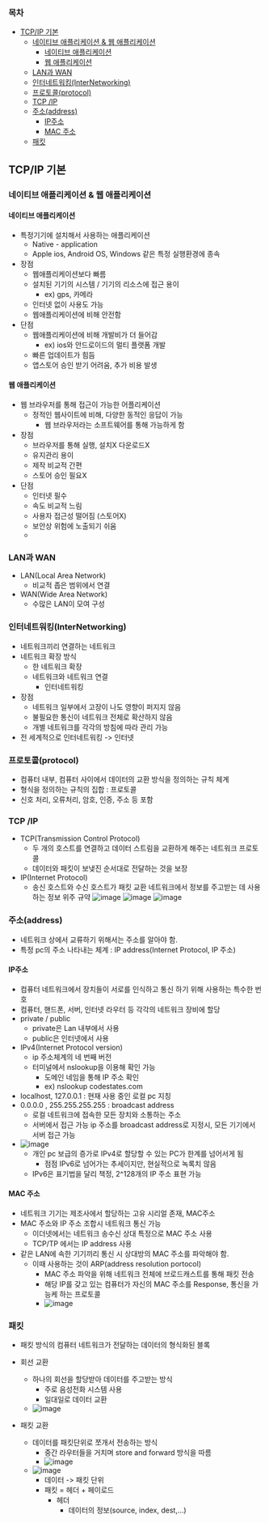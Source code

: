 ### 목차
- [TCP/IP 기본](#tcpip-기본)
  - [네이티브 애플리케이션 & 웹 애플리케이션](#네이티브-애플리케이션--웹-애플리케이션)
    - [네이티브 애플리케이션](#네이티브-애플리케이션)
    - [웹 애플리케이션](#웹-애플리케이션)
  - [LAN과 WAN](#lan과-wan)
  - [인터네트워킹(InterNetworking)](#인터네트워킹internetworking)
  - [프로토콜(protocol)](#프로토콜protocol)
  - [TCP /IP](#tcp-ip)
  - [주소(address)](#주소address)
    - [IP주소](#ip주소)
    - [MAC 주소](#mac-주소)
  - [패킷](#패킷)
## TCP/IP 기본

### 네이티브 애플리케이션 & 웹 애플리케이션
#### 네이티브 애플리케이션
- 특정기기에 설치해서 사용하는 애플리케이션
  - Native - application
  - Apple ios, Android OS, Windows 같은 특정 실행환경에 종속
- 장점
  - 웹애플리케이션보다 빠름
  - 설치된 기기의 시스템 / 기기의 리소스에 접근 용이
    - ex) gps, 카메라
  - 인터넷 없이 사용도 가능
  - 웹애플리케이션에 비해 안전함
- 단점
  - 웹애플리케이션에 비해 개발비가 더 들어감
    - ex) ios와 안드로이드의 멀티 플랫폼 개발
  - 빠른 업데이트가 힘듬
  - 앱스토어 승인 받기 어려움, 추가 비용 발생

#### 웹 애플리케이션
- 웹 브라우저를 통해 접근이 가능한 어플리케이션
  - 정적인 웹사이트에 비해, 다양한 동적인 응답이 가능
    - 웹 브라우저라는 소프트웨어를 통해 가능하게 함
- 장점
  - 브라우저를 통해 실행, 설치X 다운로드X
  - 유지관리 용이
  - 제작 비교적 간편
  - 스토어 승인 필요X
- 단점
  - 인터넷 필수
  - 속도 비교적 느림
  - 사용자 접근성 떨어짐 (스토어X)
  - 보안상 위험에 노출되기 쉬움
  - 
### LAN과 WAN
- LAN(Local Area Network)
  - 비교적 좁은 범위에서 연결
- WAN(Wide Area Network)
  - 수많은 LAN이 모여 구성

### 인터네트워킹(InterNetworking)
- 네트워크끼리 연결하는 네트워크
- 네트워크 확장 방식
  - 한 네트워크 확장
  - 네트워크와 네트워크 연결
    - 인터네트워킹
- 장점
  - 네트워크 일부에서 고장이 나도 영향이 퍼지지 않음
  - 불필요한 통신이 네트워크 전체로 확산하지 않음
  - 개별 네트워크를 각각의 방침에 따라 관리 가능
- 전 세계적으로 인터네트워킹 -> 인터넷

### 프로토콜(protocol)
- 컴퓨터 내부, 컴퓨터 사이에서 데이터의 교환 방식을 정의하는 규칙 체계
- 형식을 정의하는 규칙의 집합 : 프로토콜
- 신호 처리, 오류처리, 암호, 인증, 주소 등 포함

### TCP /IP
- TCP(Transmission Control Protocol)
  - 두 개의 호스트를 연결하고 데이터 스트림을 교환하게 해주는 네트워크 프로토콜
  - 데이터와 패킷이 보냊진 순서대로 전달하는 것을 보장
- IP(Internet Protocol)
  - 송신 호스트와 수신 호스트가 패킷 교환 네트워크에서 정보를 주고받는 데 사용하는 정보 위주 규약
![image](https://user-images.githubusercontent.com/102513932/193191699-25462209-94c9-4e04-87b4-577ec0a30daf.png)
![image](https://user-images.githubusercontent.com/102513932/193173323-c62f98b1-8b6b-4415-9b57-d71990d2d0cd.png)
![image](https://user-images.githubusercontent.com/102513932/193173363-d8f0b675-6304-41c7-a64b-9adf0326d5be.png)

### 주소(address)
- 네트워크 상에서 교류하기 위해서는 주소를 알아야 함.
- 특정 pc의 주소 나타내는 체계 : IP address(Internet Protocol, IP 주소)

#### IP주소
- 컴퓨터 네트워크에서 장치들이 서로를 인식하고 통신 하기 위해 사용하는 특수한 번호
- 컴퓨터, 핸드폰, 서버, 인터넷 라우터 등 각각의 네트워크 장비에 할당
- private / public
  - private은 Lan 내부에서 사용
  - public은  인터넷에서 사용
- IPv4(Internet Protocol version)
  - ip 주소체계의 네 번째 버전
  - 터미널에서 nslookup을 이용해 확인 가능
    - 도메인 네임을 통해 IP 주소 확인
    - ex) nslookup codestates.com
- localhost, 127.0.0.1 : 현재 사용 중인 로컬 pc 지칭
- 0.0.0.0 , 255.255.255.255 : broadcast address
  - 로컬 네트워크에 접속한 모든 장치와 소통하는 주소
  - 서버에서 접근 가능 ip 주소를 broadcast address로 지정시, 모든 기기에서 서버 접근 가능
- ![image](https://user-images.githubusercontent.com/102513932/193179906-cfbba556-02b9-41b8-883e-36808bf61b15.png)
  - 개인 pc 보급의 증가로 IPv4로 할당할 수 있는 PC가 한계를 넘어서게 됨
    - 점점 IPv6로 넘어가는 추세이지만, 현실적으로 녹록치 않음
  - IPv6은 표기법을 달리 책정, 2^128개의 IP 주소 표현 가능

#### MAC 주소
- 네트워크 기기는 제조사에서 할당하는 고유 시리얼 존재, MAC주소
- MAC 주소와 IP 주소 조합시 네트워크 통신 가능
  - 이더넷에서는 네트워크 송수신 상대 특정으로 MAC 주소 사용
  - TCP/TP 에서는 IP address 사용
- 같은 LAN에 속한 기기끼리 통신 시 상대방의 MAC 주소를 파악해야 함.
  - 이때 사용하는 것이 ARP(address resolution portocol) 
    - MAC 주소 파악을 위해 네트워크 전체에 브로드캐스트를 통해 패킷 전송
    - 해당 IP를 갖고 있는 컴퓨터가 자신의 MAC 주소를 Response, 통신을 가능케 하는 프로토콜 
    - ![image](https://user-images.githubusercontent.com/102513932/193181158-9bddfbdf-7603-4a3a-bcc1-8bf701fd3380.png) 

### 패킷
- 패킷 방식의 컴퓨터 네트워크가 전달하는 데이터의 형식화된 블록

- 회선 교환 
  - 하나의 회선을 할당받아 데이터를 주고받는 방식
    - 주로 음성전화 시스템 사용
    - 일대일로 데이터 교환
  - ![image](https://user-images.githubusercontent.com/102513932/193181864-2cfc3f72-82f8-46ea-b18b-4a24a2e184b0.png)
- 패킷 교환 
  - 데이터를 패킷단위로 쪼개서 전송하는 방식
    - 중간 라우터들을 거치며 store and forward 방식을 따름
    - ![image](https://user-images.githubusercontent.com/102513932/193181880-4a5b4a59-24a3-49e6-b237-5064213558b8.png)
  - ![image](https://user-images.githubusercontent.com/102513932/193182143-9de4389c-1d26-410b-b228-f2161f998f67.png)
    - 데이터 -> 패킷 단위
    - 패킷 = 헤더 + 페이로드
      - 헤더
        - 데이터의 정보(source, index, dest,...)